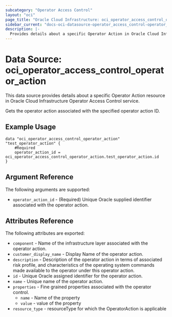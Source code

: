 ```yaml
---
subcategory: "Operator Access Control"
layout: "oci"
page_title: "Oracle Cloud Infrastructure: oci_operator_access_control_operator_action"
sidebar_current: "docs-oci-datasource-operator_access_control-operator_action"
description: |-
  Provides details about a specific Operator Action in Oracle Cloud Infrastructure Operator Access Control service
---
```


# Data Source: oci_operator_access_control_operator_action
This data source provides details about a specific Operator Action resource in Oracle Cloud Infrastructure Operator Access Control service.

Gets the operator action associated with the specified operator action ID.

## Example Usage

```hcl
data "oci_operator_access_control_operator_action" "test_operator_action" {
	#Required
	operator_action_id = oci_operator_access_control_operator_action.test_operator_action.id
}
```

## Argument Reference

The following arguments are supported:

* `operator_action_id` - (Required) Unique Oracle supplied identifier associated with the operator action.


## Attributes Reference

The following attributes are exported:

* `component` - Name of the infrastructure layer associated with the operator action.
* `customer_display_name` - Display Name of the operator action.
* `description` - Description of the operator action in terms of associated risk profile, and characteristics of the operating system commands made available to the operator under this operator action. 
* `id` - Unique Oracle assigned identifier for the operator action.
* `name` - Unique name of the operator action.
* `properties` - Fine grained properties associated with the operator control.
	* `name` - Name of the property
	* `value` - value of the property
* `resource_type` - resourceType for which the OperatorAction is applicable

